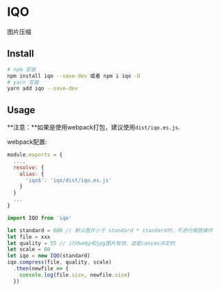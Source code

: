 # IQO

图片压缩

## Install

```bash
# npm 安装
npm install iqo --save-dev 或者 npm i iqo -D
# yarn 安装
yarn add iqo --save-dev
```

## Usage

**注意：**如果是使用webpack打包，建议使用`dist/iqo.es.js`.

webpack配置:

```javascript
module.exports = {
  ...,
  resolve: {
    alias: {
      'iqo$': 'iqo/dist/iqo.es.js'
    }
  }
  ...
}
```

```javascript
import IQO from 'iqo'

let standard = 600 // 默认图片小于 standard * standard时，不进行缩放操作
let file = xxx
let quality = 55 // 只对webp和jpg图片有效，这是canvas决定的
let scale = 60
let iqo = new IQO(standard)
iqo.compress(file, quality, scale)
  .then(newfile => {
    console.log(file.size, newfile.size)
  })
```
